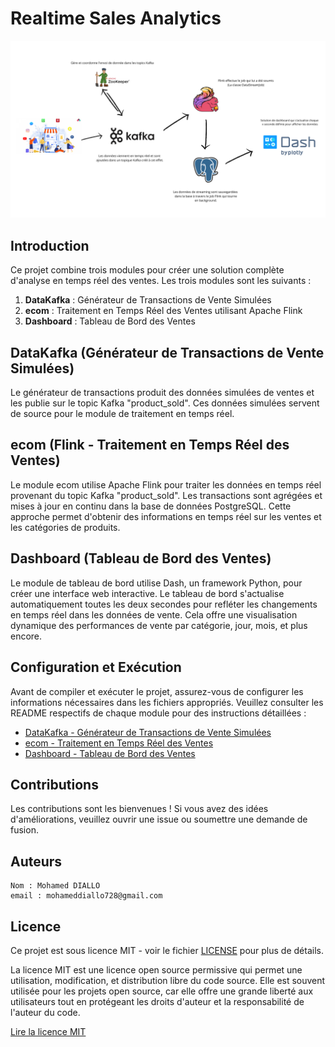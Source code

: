# Realtime Sales Analytics

![Architecture](architecture.png)


## Introduction

Ce projet combine trois modules pour créer une solution complète d'analyse en temps réel des ventes. Les trois modules
sont les suivants :

1. **DataKafka** : Générateur de Transactions de Vente Simulées
2. **ecom** : Traitement en Temps Réel des Ventes utilisant Apache Flink
3. **Dashboard** : Tableau de Bord des Ventes

## DataKafka (Générateur de Transactions de Vente Simulées)

Le générateur de transactions produit des données simulées de ventes et les publie sur le topic Kafka "product_sold".
Ces données simulées servent de source pour le module de traitement en temps réel.

## ecom (Flink - Traitement en Temps Réel des Ventes)

Le module ecom utilise Apache Flink pour traiter les données en temps réel provenant du topic Kafka "product_sold". Les
transactions sont agrégées et mises à jour en continu dans la base de données PostgreSQL. Cette approche permet
d'obtenir des informations en temps réel sur les ventes et les catégories de produits.

## Dashboard (Tableau de Bord des Ventes)

Le module de tableau de bord utilise Dash, un framework Python, pour créer une interface web interactive. Le tableau de
bord s'actualise automatiquement toutes les deux secondes pour refléter les changements en temps réel dans les données
de vente. Cela offre une visualisation dynamique des performances de vente par catégorie, jour, mois, et plus encore.

## Configuration et Exécution

Avant de compiler et exécuter le projet, assurez-vous de configurer les informations nécessaires dans les fichiers
appropriés. Veuillez consulter les README respectifs de chaque module pour des instructions détaillées :

- [DataKafka - Générateur de Transactions de Vente Simulées](./DataKafka/README.md)
- [ecom - Traitement en Temps Réel des Ventes](./ecom/README.md)
- [Dashboard - Tableau de Bord des Ventes](./Dashboard/README.md)

## Contributions

Les contributions sont les bienvenues ! Si vous avez des idées d'améliorations, veuillez ouvrir une issue ou soumettre
une demande de fusion.

## Auteurs

    Nom : Mohamed DIALLO
    email : mohameddiallo728@gmail.com

## Licence

Ce projet est sous licence MIT - voir le fichier [LICENSE](https://opensource.org/licenses/MIT) pour plus de détails.

La licence MIT est une licence open source permissive qui permet une utilisation, modification, et distribution libre du
code source. Elle est souvent utilisée pour les projets open source, car elle offre une grande liberté aux utilisateurs
tout en protégeant les droits d'auteur et la responsabilité de l'auteur du code.

[Lire la licence MIT](https://opensource.org/licenses/MIT)
